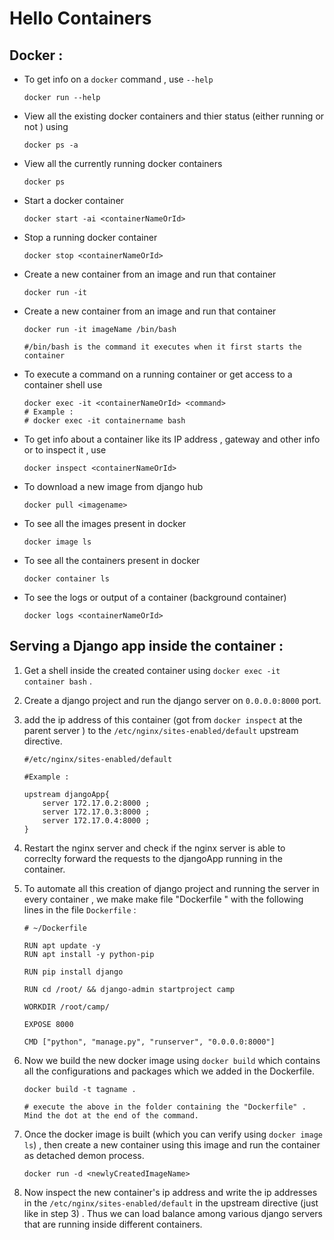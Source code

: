 # Hello Containers 

## Docker : 

+ To get info on a `docker` command , use `--help`  
    ```
    docker run --help
    ```

+ View all the existing docker containers and thier status (either running or not ) using 
    ```
    docker ps -a
    ```
+ View all the currently running docker containers 
    ```
    docker ps
    ```
+ Start a docker container
    ```
    docker start -ai <containerNameOrId>
    ```

+ Stop a running docker container
    ```
    docker stop <containerNameOrId>
    ```
+ Create a new container from an image and run that container
    ```
    docker run -it 
    ```

+ Create a new container from an image and run that container
    ```docker
    docker run -it imageName /bin/bash

    #/bin/bash is the command it executes when it first starts the container
    ```
+ To execute a command on a running container or get access to a container shell use
    ```docker
    docker exec -it <containerNameOrId> <command>
    # Example : 
    # docker exec -it containername bash
    ```

+ To get info about a container like its IP address , gateway and other info or to inspect it , use
    ```docker
    docker inspect <containerNameOrId>
    ```

+ To download a new image from django hub
    ```docker
    docker pull <imagename>
    ```

+ To see all the images present in docker
    ```docker
    docker image ls
    ```
+ To see all the containers present in docker
    ```docker
    docker container ls
    ```
+ To see the logs or output of a container (background container)
    ```docker
    docker logs <containerNameOrId>
    ```


 
## Serving a Django app inside the container : 
1. Get a shell inside the created container using `docker exec -it container bash` .
2. Create a django project and run the django server on `0.0.0.0:8000` port.

3. add the ip address of this container (got from `docker inspect` at the parent server ) to the `/etc/nginx/sites-enabled/default` upstream directive.

    ```docker
    #/etc/nginx/sites-enabled/default

    #Example :

    upstream djangoApp{
        server 172.17.0.2:8000 ; 
        server 172.17.0.3:8000 ; 
        server 172.17.0.4:8000 ; 
    }
    ```
4. Restart the nginx server and check if the nginx server is able to correclty forward the requests to the djangoApp running in the container.

5. To automate all this creation of django project and running the server in every container , we make make file "Dockerfile " with the following lines in the file `Dockerfile` : 

    ```docker
    # ~/Dockerfile

    RUN apt update -y 
    RUN apt install -y python-pip

    RUN pip install django

    RUN cd /root/ && django-admin startproject camp 

    WORKDIR /root/camp/

    EXPOSE 8000

    CMD ["python", "manage.py", "runserver", "0.0.0.0:8000"]
    ```

6. Now we build the new docker image using `docker build` which contains all the configurations and packages which we added in the Dockerfile.

    ```docker
    docker build -t tagname .

    # execute the above in the folder containing the "Dockerfile" . Mind the dot at the end of the command.
    ```

7. Once the docker image is built (which you can verify using `docker image ls`) , then create a new container using this image and run the container as detached demon process.
    ```docker
    docker run -d <newlyCreatedImageName>
    ```

8. Now inspect the new container's ip address and write the ip addresses in the `/etc/nginx/sites-enabled/default` in the upstream directive (just like in step 3) . Thus we can load balance among various django servers that are running inside different containers.